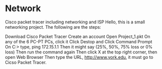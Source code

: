 # Network
Cisco packet tracer including networking and ISP
Hello, this is a small networking project. The following are the steps:

Download Cisco Packet Tracer
Create an account
Open Project_1.pkt
On any of the 6 PC-PT PCs, click it
Click Destop and Click Command Prompt 
On C:\> type, ping 172.15.1.1
Then it might say (25%, 50%, 75% loss or 0% loss)
Then run the command again
Then click X at the top right corner, then open Web Browser 
Then type the URL, http://www.york.edu, it must go to Cicso Packet Tracer. 





